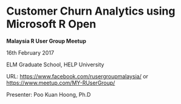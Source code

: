 # Customer Churn Analytics using Microsoft R Open

**Malaysia R User Group Meetup**

16th February 2017

ELM Graduate School, HELP University

URL:
https://www.facebook.com/rusergroupmalaysia/ or https://www.meetup.com/MY-RUserGroup/

Presenter: Poo Kuan Hoong, Ph.D
